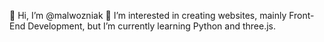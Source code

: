 👋 Hi, I’m @malwozniak
👀 I’m interested in creating websites, mainly Front-End Development, but I’m currently learning Python and three.js.

<!---
malwozniak/malwozniak is a ✨ special ✨ repository because its `README.md` (this file) appears on your GitHub profile.
You can click the Preview link to take a look at your changes.
💞️ I’m looking to collaborate on ...
📫 How to reach me ...

--->
